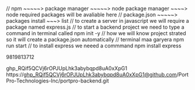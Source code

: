 // npm ~~~~~> package manager ~~~~~> node package manager ~~~~> node required packages will be avaliable here
// package.json ~~~~~> packages install ~~~> list
// to create a server in javascript we will require a package named express.js
// to start a backend project we need to type a command in terminal called npm init -y
// how we will know project strated so it will create a package.json automatically
// terminal  maa garyera npm run start
// to install express we neeed a commmand npm install express


9819813712


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
https://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@github.com/PortPro-Technologies-Inc/portpro-backend.git
